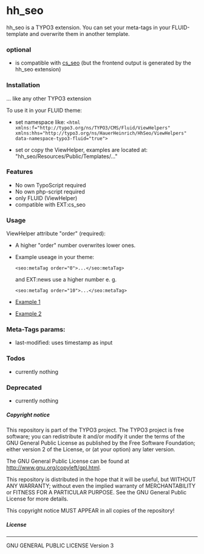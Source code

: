 # hh_seo
hh_seo is a TYPO3 extension.
You can set your meta-tags in your FLUID-template and overwrite them in another template.

### optional

* is compatible with [cs_seo](https://extensions.typo3.org/extension/cs_seo/) (but the frontend output is generated by the hh_seo extension)


### Installation
... like any other TYPO3 extension

To use it in your FLUID theme:
- set namespace like:
`<html xmlns:f="http://typo3.org/ns/TYPO3/CMS/Fluid/ViewHelpers"
    xmlns:hhs="http://typo3.org/ns/HauerHeinrich/HhSeo/ViewHelpers"
    data-namespace-typo3-fluid="true">`

- set or copy the ViewHelper, examples are located at: "hh_seo/Resources/Public/Templates/..."


### Features
- No own TypoScript required
- No own php-script required
- only FLUID (ViewHelper)
- compatible with EXT:cs_seo


### Usage
ViewHelper attribute "order" (required):
- A higher "order" number overwrites lower ones.
- Example useage in your theme:
    ```
    <seo:metaTag order="0">...</seo:metaTag>
    ```
    and EXT:news use a higher number e. g.

    ```
    <seo:metaTag order="10">...</seo:metaTag>
    ```

- [Example 1](Resources/Private/Templates/Example.1.html)
- [Example 2](Resources/Private/Templates/Example.2.html)

### Meta-Tags params:
- last-modified: uses timestamp as input

### Todos
- currently nothing


### Deprecated
- currently nothing


##### Copyright notice

This repository is part of the TYPO3 project. The TYPO3 project is
free software; you can redistribute it and/or modify
it under the terms of the GNU General Public License as published by
the Free Software Foundation; either version 2 of the License, or
(at your option) any later version.

The GNU General Public License can be found at
http://www.gnu.org/copyleft/gpl.html.

This repository is distributed in the hope that it will be useful,
but WITHOUT ANY WARRANTY; without even the implied warranty of
MERCHANTABILITY or FITNESS FOR A PARTICULAR PURPOSE.  See the
GNU General Public License for more details.

This copyright notice MUST APPEAR in all copies of the repository!

##### License
----
GNU GENERAL PUBLIC LICENSE Version 3

